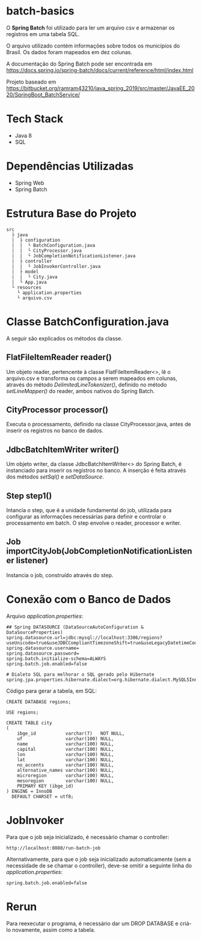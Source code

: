 # batch-basics

O __Spring Batch__ foi utilizado para ler um arquivo csv e armazenar os registros em uma tabela SQL.

O arquivo utilizado contém informações sobre todos os municípios do Brasil. Os dados foram mapeados em dez colunas.

A documentação do Spring Batch pode ser encontrada em https://docs.spring.io/spring-batch/docs/current/reference/html/index.html

Projeto baseado em https://bitbucket.org/ramram43210/java_spring_2019/src/master/JavaEE_2020/SpringBoot_BatchService/

# Tech Stack

* Java 8
* SQL

# Dependências Utilizadas

* Spring Web
* Spring Batch

# Estrutura Base do Projeto

    src
      ├ java
      |  ├ configuration
      |  |  └ BatchConfiguration.java 
      |  |  └ CityProcessor.java
      |  |  └ JobCompletionNotificationListener.java 
      |  ├ controller
      |  |  └ JobInvokerController.java
      |  ├ model
      |  |  └ City.java
      |  └ App.java
      └ resources 
        └ application.properties
        └ arquivo.csv
        

# Classe BatchConfiguration.java 

A seguir são explicados os métodos da classe.

##  FlatFileItemReader<City> reader()

Um objeto reader, pertencente à classe FlatFileItemReader<>, lê o arquivo.csv e transforma os campos a serem mapeados em colunas, através do método _DelimitedLineTokenizer()_, definido no método _setLineMapper()_ do reader, ambos nativos do Spring Batch.

## CityProcessor processor()

Executa o processamento, definido na classe CityProcessor.java, antes de inserir os registros no banco de dados.

## JdbcBatchItemWriter<City> writer()
    
Um objeto writer, da classe JdbcBatchItemWriter<> do Spring Batch, é instanciado para inserir os registros no banco. A inserção é feita através dos métodos _setSql()_ e _setDataSource_.

## Step step1()

Intancia o step, que é a unidade fundamental do job, utilizada para configurar as informações necessárias para definir e controlar o processamento em batch. O step envolve o reader, processor e writer.

## Job importCityJob(JobCompletionNotificationListener listener)

Instancia o job, construído através do step.

        
# Conexão com o Banco de Dados
  
  Arquivo _application.properties_:
  
    ## Spring DATASOURCE (DataSourceAutoConfiguration & DataSourceProperties)
    spring.datasource.url=jdbc:mysql://localhost:3306/regions?useUnicode=true&useJDBCCompliantTimezoneShift=true&useLegacyDatetimeCode=false&serverTimezone=UTC
    spring.datasource.username=
    spring.datasource.password=
    spring.batch.initialize-schema=ALWAYS
    spring.batch.job.enabled=false

    # Dialeto SQL para melhorar o SQL gerado pelo Hibernate
    spring.jpa.properties.hibernate.dialect=org.hibernate.dialect.MySQL5InnoDBDialect


Código para gerar a tabela, em SQL:

    CREATE DATABASE regions;
    
    USE regions;
    
    CREATE TABLE city
    (
        ibge_id           varchar(7)   NOT NULL,
        uf                varchar(100) NULL,
        name              varchar(100) NULL,
        capital           varchar(100) NULL,
        lon               varchar(100) NULL,
        lat               varchar(100) NULL,
        no_accents        varchar(100) NULL,
        alternative_names varchar(100) NULL,
        microregion       varchar(100) NULL,
        mesoregion        varchar(100) NULL,
        PRIMARY KEY (ibge_id)
    ) ENGINE = InnoDB
      DEFAULT CHARSET = utf8;
    

  # JobInvoker
  
  Para que o job seja inicializado, é necessário chamar o controller:
  
    http://localhost:8080/run-batch-job
    
  
 Alternativamente, para que o job seja inicializado automaticamente (sem a necessidade de se chamar o controller), deve-se omitir a seguinte linha do _application.properties_:
 
    spring.batch.job.enabled=false
  
# Rerun

Para reexecutar o programa, é necessário dar um DROP DATABASE e criá-lo novamente, assim como a tabela.
